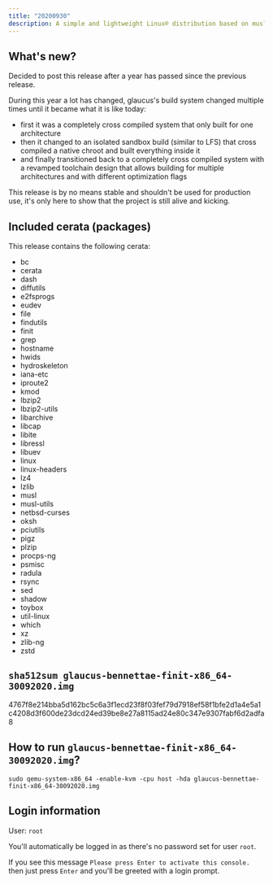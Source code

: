 ```yaml
---
title: "20200930"
description: A simple and lightweight Linux® distribution based on musl libc and toybox
---
```


## What's new?
Decided to post this release after a year has passed since the previous release.

During this year a lot has changed, glaucus's build system changed multiple times until it became what it is like today:

- first it was a completely cross compiled system that only built for one architecture
- then it changed to an isolated sandbox build (similar to LFS) that cross compiled a native chroot and built everything inside it
- and finally transitioned back to a completely cross compiled system with a revamped toolchain design that allows building for multiple architectures and with different optimization flags

This release is by no means stable and shouldn't be used for production use, it's only here to show that the project is still alive and kicking.

## Included cerata (packages)
This release contains the following cerata:
- bc
- cerata
- dash
- diffutils
- e2fsprogs
- eudev
- file
- findutils
- finit
- grep
- hostname
- hwids
- hydroskeleton
- iana-etc
- iproute2
- kmod
- lbzip2
- lbzip2-utils
- libarchive
- libcap
- libite
- libressl
- libuev
- linux
- linux-headers
- lz4
- lzlib
- musl
- musl-utils
- netbsd-curses
- oksh
- pciutils
- pigz
- plzip
- procps-ng
- psmisc
- radula
- rsync
- sed
- shadow
- toybox
- util-linux
- which
- xz
- zlib-ng
- zstd

## `sha512sum glaucus-bennettae-finit-x86_64-30092020.img`
4767f8e214bba5d162bc5c6a3f1ecd23f8f03fef79d7918ef58f1bfe2d1a4e5a1c4208d3f600de23dcd24ed39be8e27a8115ad24e80c347e9307fabf6d2adfa8

## How to run `glaucus-bennettae-finit-x86_64-30092020.img`?
```Shell
sudo qemu-system-x86_64 -enable-kvm -cpu host -hda glaucus-bennettae-finit-x86_64-30092020.img
```

## Login information
User: `root`

You'll automatically be logged in as there's no password set for user `root`.

If you see this message `Please press Enter to activate this console.` then just press `Enter` and you'll be greeted with a login prompt.
